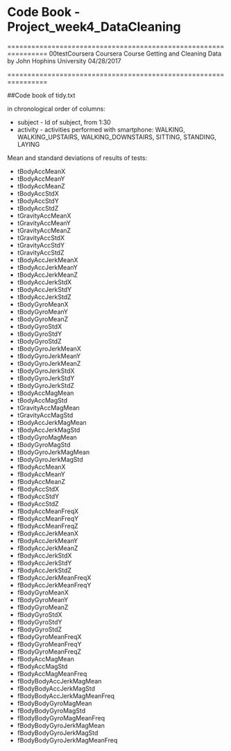 # Code Book - Project_week4_DataCleaning 

================================================================ 00testCoursera Coursera Course Getting and Cleaning Data by John Hophins University 04/28/2017

================================================================

##Code book of tidy.txt

in chronological order of columns:
* subject - Id of subject, from 1:30
* activity - activities performed with smartphone: WALKING, WALKING_UPSTAIRS, WALKING_DOWNSTAIRS, SITTING, STANDING, LAYING

Mean and standard deviations of results of tests:
* tBodyAccMeanX                	
* tBodyAccMeanY	                	
* tBodyAccMeanZ
* tBodyAccStdX                 	
* tBodyAccStdY	                 	
* tBodyAccStdZ
* tGravityAccMeanX	
* tGravityAccMeanY	             	
* tGravityAccMeanZ
* tGravityAccStdX              	
* tGravityAccStdY	              	
* tGravityAccStdZ
* tBodyAccJerkMeanX            	
* tBodyAccJerkMeanY	            	
* tBodyAccJerkMeanZ
* tBodyAccJerkStdX             	
* tBodyAccJerkStdY	             	
* tBodyAccJerkStdZ
* tBodyGyroMeanX               	
* tBodyGyroMeanY	               	
* tBodyGyroMeanZ
* tBodyGyroStdX                	
* tBodyGyroStdY	                	
* tBodyGyroStdZ
* tBodyGyroJerkMeanX           	
* tBodyGyroJerkMeanY	           	
* tBodyGyroJerkMeanZ
* tBodyGyroJerkStdX            	
* tBodyGyroJerkStdY	            	
* tBodyGyroJerkStdZ
* tBodyAccMagMean              	
* tBodyAccMagStd	               	
* tGravityAccMagMean
* tGravityAccMagStd            	
* tBodyAccJerkMagMean	          	
* tBodyAccJerkMagStd
* tBodyGyroMagMean	
* tBodyGyroMagStd	              	
* tBodyGyroJerkMagMean
* tBodyGyroJerkMagStd          	
* fBodyAccMeanX	                	
* fBodyAccMeanY
* fBodyAccMeanZ                	
* fBodyAccStdX	                 	
* fBodyAccStdY
* fBodyAccStdZ                 	
* fBodyAccMeanFreqX	            	
* fBodyAccMeanFreqY
* fBodyAccMeanFreqZ            	
* fBodyAccJerkMeanX	            	
* fBodyAccJerkMeanY
* fBodyAccJerkMeanZ	
* fBodyAccJerkStdX	             	
* fBodyAccJerkStdY
* fBodyAccJerkStdZ             	
* fBodyAccJerkMeanFreqX	        	
* fBodyAccJerkMeanFreqY
* fBodyGyroMeanX	               	
* fBodyGyroMeanY
* fBodyGyroMeanZ               	
* fBodyGyroStdX	                	
* fBodyGyroStdY
* fBodyGyroStdZ	
* fBodyGyroMeanFreqX	           	
* fBodyGyroMeanFreqY
* fBodyGyroMeanFreqZ	
* fBodyAccMagMean	              	
* fBodyAccMagStd
* fBodyAccMagMeanFreq	
* fBodyBodyAccJerkMagMean	      	
* fBodyBodyAccJerkMagStd
* fBodyBodyAccJerkMagMeanFreq  	
* fBodyBodyGyroMagMean	         	
* fBodyBodyGyroMagStd
* fBodyBodyGyroMagMeanFreq     	
* fBodyBodyGyroJerkMagMean	     	
* fBodyBodyGyroJerkMagStd
* fBodyBodyGyroJerkMagMeanFreq
